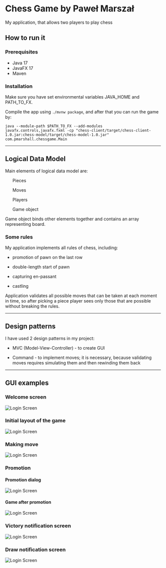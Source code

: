 # Chess Game by Paweł Marszał 

My application, that allows two players to play chess

## How to run it

### Prerequisites

* Java 17
* JavaFX 17
* Maven

### Installation

Make sure you have set environmental variables JAVA_HOME and PATH_TO_FX.

Compile the app using `./mvnw package`, and after that you can run the game by:

```
java --module-path $PATH_TO_FX --add-modules javafx.controls,javafx.fxml -cp "chess-client/target/chess-client-1.0.jar:chess-model/target/chess-model-1.0.jar" com.pmarshall.chessgame.Main
```

---

## Logical Data Model

Main elements of logical data model are:

<ul>
    Pieces
</ul>
<ul>
    Moves
</ul>
<ul>
    Players
</ul>
<ul>
    Game object
</ul>

Game object binds other elements together and contains an array representing board.

### Some rules

My application implements all rules of chess, including:

* promotion of pawn on the last row

* double-length start of pawn

* capturing en-passant

* castling

Application validates all possible moves that can be taken at each moment in time,
so after picking a piece player sees only those that are possible without breaking the rules.

---

## Design patterns

I have used 2 design patterns in my project:

* MVC (Model-View-Controller) - to create GUI
  
* Command - to implement moves; it is necessary, because validating moves requires
simulating them and then rewinding them back
  
---

## GUI examples

### Welcome screen

![Login Screen](docs/welcome-screen.png)

### Initial layout of the game

![Login Screen](docs/initial-game-screen.png)


### Making move

![Login Screen](docs/making-move-screen.png)

### Promotion

#### Promotion dialog

![Login Screen](docs/promotion-dialog.png)

#### Game after promotion

![Login Screen](docs/after-promotion.png)

### Victory notification screen

![Login Screen](docs/blacks-victory-screen.png)

### Draw notification screen

![Login Screen](docs/draw-end-screen.png)
